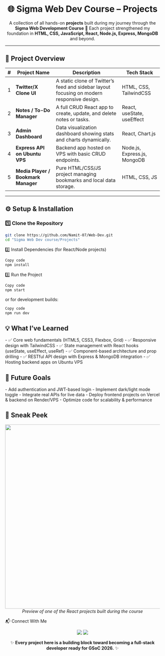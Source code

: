 <h1 align="center">🌐 Sigma Web Dev Course – Projects</h1>

<p align="center">
  A collection of all hands-on <b>projects</b> built during my journey through the <b>Sigma Web Development Course</b> 🚀  
  Each project strengthened my foundation in <b>HTML, CSS, JavaScript, React, Node.js, Express, MongoDB</b> and beyond.  
</p>

---

## 📁 Project Overview

| # | Project Name | Description | Tech Stack |
|:-:|---------------|-------------|-------------|
| 1 | **Twitter/X Clone UI** | A static clone of Twitter’s feed and sidebar layout focusing on modern responsive design. | HTML, CSS, TailwindCSS |
| 2 | **Notes / To-Do Manager** | A full CRUD React app to create, update, and delete notes or tasks. | React, useState, useEffect |
| 3 | **Admin Dashboard** | Data visualization dashboard showing stats and charts dynamically. | React, Chart.js |
| 4 | **Express API on Ubuntu VPS** | Backend app hosted on VPS with basic CRUD endpoints. | Node.js, Express.js, MongoDB |
| 5 | **Media Player / Bookmark Manager** | Pure HTML/CSS/JS project managing bookmarks and local data storage. | HTML, CSS, JS |

---

## ⚙️ Setup & Installation

### 1️⃣ Clone the Repository
```bash
git clone https://github.com/Namit-07/Web-Dev.git
cd "Sigma Web Dev course/Projects"
```

2️⃣ Install Dependencies (for React/Node projects)
```bash
Copy code
npm install
```

3️⃣ Run the Project
```bash
Copy code
npm start
```

or for development builds:

```bash
Copy code
npm run dev
```

<h2>💡 What I’ve Learned</h2>
- ✅ Core web fundamentals (HTML5, CSS3, Flexbox, Grid)
- ✅ Responsive design with TailwindCSS
- ✅ State management with React hooks (useState, useEffect, useRef)
- ✅ Component-based architecture and prop drilling
- ✅ RESTful API design with Express & MongoDB integration
- ✅ Hosting backend apps on Ubuntu VPS

<h2>🚀 Future Goals</h2>
- Add authentication and JWT-based login
- Implement dark/light mode toggle
- Integrate real APIs for live data
- Deploy frontend projects on Vercel & backend on Render/VPS
- Optimize code for scalability & performance

<h2>📸 Sneak Peek</h2>
<p align="center"> <img src="https://github.com/Namit-07/Web-Dev/assets/placeholder1" width="600"/> <br/> <i>Preview of one of the React projects built during the course</i> </p>
📬 Connect With Me
<p align="center"> <a href="https://github.com/Namit-07"><img src="https://img.shields.io/badge/GitHub-black?style=for-the-badge&logo=github"></a> <a href="https://www.linkedin.com/in/namit-tickoo-69b2a9367/"><img src="https://img.shields.io/badge/LinkedIn-blue?style=for-the-badge&logo=linkedin"></a> </p>
<p align="center"> ✨ <b>Every project here is a building block toward becoming a full-stack developer ready for GSoC 2026.</b> ✨ </p>
